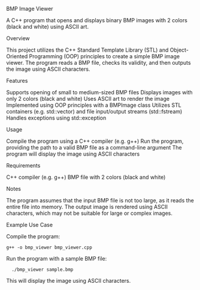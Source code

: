 BMP Image Viewer

A C++ program that opens and displays binary BMP images with 2 colors (black and white) using ASCII art.

Overview

This project utilizes the C++ Standard Template Library (STL) and Object-Oriented Programming (OOP) principles to create a simple BMP image viewer. The program reads a BMP file, checks its validity, and then outputs the image using ASCII characters.

Features

  Supports opening of small to medium-sized BMP files
  Displays images with only 2 colors (black and white)
  Uses ASCII art to render the image
  Implemented using OOP principles with a BMPImage class
  Utilizes STL containers (e.g. std::vector) and file input/output streams (std::fstream)
  Handles exceptions using std::exception

Usage

  Compile the program using a C++ compiler (e.g. g++)
  Run the program, providing the path to a valid BMP file as a command-line argument
  The program will display the image using ASCII characters

Requirements

  C++ compiler (e.g. g++)
  BMP file with 2 colors (black and white)
  
Notes

  The program assumes that the input BMP file is not too large, as it reads the entire file into memory.
  The output image is rendered using ASCII characters, which may not be suitable for large or complex images.
  
Example Use Case

  Compile the program:

	g++ -o bmp_viewer bmp_viewer.cpp
		
Run the program with a sample BMP file:

	  ./bmp_viewer sample.bmp
		
This will display the image using ASCII characters.

